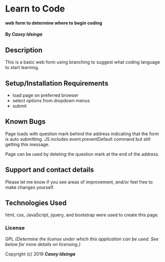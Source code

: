 # Learn to Code

#### web form to determine where to begin coding

#### By _**Casey Idsinga**_

## Description

This is a basic web form using branching to suggest what coding language to start learning.  

## Setup/Installation Requirements

* load page on preferred browser
* select options from dropdown menus
* submit

## Known Bugs

Page loads with question mark behind the address indicating that the form is auto submitting.  JS includes event.preventDefault command but still getting this message.

Page can be used by deleting the question mark at the end of the address.

## Support and contact details

Please let me know if you see areas of improvement, and/or feel free to make changes yourself.

## Technologies Used

html, css, JavaScript, jquery, and bootstrap were used to create this page.

### License
GPL
*{Determine the license under which this application can be used.  See below for more details on licensing.}*

Copyright (c) 2019 **_Casey Idsinga_**
